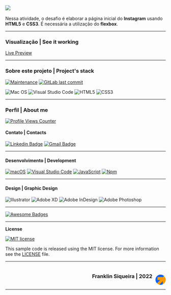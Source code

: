<!--
 Copyright 2022 Franklin Siqueira.
 SPDX-License-Identifier: Apache-2.0
-->
<!-- Styling -->
<!-- <style>
  #container {
    display: flex;
    flex-wrap: wrap;
    align-items: center;
    justify-content: space-between;
    text-align: right;
    border: 1px solid #9bb7ec;
    border-radius: 1em;
    margin-bottom: 1em;
    padding: 1em;
  }
</style> -->
<!-- CABEÇALHO | HEADER -->
<!-- <div style="display: flex; flex-wrap: wrap; align-items: center; justify-content: space-between; text-align: right; border: 1px solid #9bb7ec; border-radius: 1em; margin-bottom: 1em; padding: 1em;"> -->
<!-- <div class="conteiner">
  <div>
    <img src="../../assets/img/dio/bootcamp_logo.png" width="50px">
  </div>
  <div style="display: flex; align-items: center">
    <p style="margin: 1em">Franklin Siqueira | 2022</p>
    <a href="../../assets/img/favicons/favicon-32x32.png">
      <img style="width: 42px; height: 42px; border-radius: 50%;" src="../../assets/img/favicons/favicon-32x32.png" width="32px" >
    </a>
  </div>
  <div style="display: flex; min-width: 100%; margin-bottom: 0.01em;">
    <h2 style="color: yellow; font-size: 1.95em; font-weight: 700">
      Bootcamp: DIO Impulso JavaScript Evolution
    </h2>
  </div>
  <div style="display: flex; min-width: 100%;">
    <h2 style="color: #9bb7ec; font-size: 1.55em; font-weight: 700">
      Módulo II | Fundamentos Web com HTML e CSS
    </h2>
  </div>
  <div style="display: flex; min-width: 100%;">
    <h2 style="color: #9bb7ec; font-size: 1.1em; font-weight: 700">
      Atividade | Desafio de Projeto | Criar Página Inicial do Instagram
    </h2>
  </div>
</div> -->

<!-- <table style="border: 1px solid #9bb7ec; border-collapse: collapse; border-spacing: 0; margin-bottom: 20px;" width="100%">
  <th style="border: none">
    <tr style="border: none;">
      <td>
        <div>
          <img  src="../../assets/img/dio/bootcamp_logo.png" width="50px">
        </div>
      </td>
      <td colspan="3">
      </td>
      <td align="right">
        <a href="https://github.com/franklin-siqueira">
          <img style="width: 42px; height:42px; border: 0px solid ;border-radius: 50%;" src="../../assets/img/favicons/favicon-32x32.png" width="28px" >
        </a>
      </td>
    </tr>
  </th>
  <tb>
    <tr style="border: none;">
      <td colspan="5">
        <h1 style="color: yellow; font-weight: 700">
          Bootcamp: DIO Impulso JavaScript Evolution
        </h1>
      </td>
    </tr>
    <tr style="border: none;">
      <td colspan="5">
        <h2 style="color: #9bb7ec; font-weight: 500">
          Módulo II | Fundamentos Web com HTML e CSS
        </h2>
      </td>
    </tr>
    <tr style="border: none;">
      <td colspan="5">
        <h3 style="color: #9bb7ec; font-weight: 500">
          Atividade | Desafio de Projeto | Criar Página Inicial do Instagram
        </h3>
      </td>
    </tr>
  </tb>
</table> -->

<img src="header.svg" >

Nessa atividade, o desafio é elaborar a página inicial do **Instagram** usando **HTML5** e **CSS3**. É necessária a utilização do **flexbox**.

---
### **Visualização | See it working**

[Live Preview](https://htmlpreview.github.io/?https://github.com/franklin-siqueira/Impulso-JavaScript-Evolution/blob/master/Módulo_II-Fundamentos_Web_com_HTML_e_CSS/Recriando_a_página_inicial_do_Instagram/Instagram/index.html)

---
### **Sobre este projeto | Project's stack**

[![Maintenance](https://img.shields.io/badge/Maintained%3F-yes-green.svg)](https://github.com/Franklin-Siqueira/Impulso-JavaScript-Evolution/tree/master/Módulo_II-Fundamentos_Web_com_HTML_e_CSS/Recriando_a_página_inicial_do_Instagram/graphs/commit-activity) [![GitLab last commit](https://badgen.net/github/last-commit/Franklin-Siqueira/Impulso-JavaScript-Evolution/)](https://github.com/Franklin-Siqueira/Impulso-JavaScript-Evolution/tree/master/Módulo_II-Fundamentos_Web_com_HTML_e_CSS/Recriando_a_página_inicial_do_Instagram/-/commits)

![Mac OS](https://img.shields.io/badge/mac%20os-000000?style=plastic&logo=macos&logoColor=blue)
![Visual Studio Code](https://img.shields.io/badge/Visual%20Studio%20Code-0078d7.svg?style=plastic&logo=visual-studio-code&logoColor=white) ![HTML5](https://img.shields.io/badge/html5-%23E34F26.svg?style=plastic&logo=html5&logoColor=black) ![CSS3](https://img.shields.io/badge/css3-%231572B6.svg?style=plastic&logo=css3&logoColor=black)
<!-- [![macOS](https://svgshare.com/i/ZjP.svg)](https://svgshare.com/i/ZjP.svg) -->
<!-- [![Visual Studio Code](https://img.shields.io/badge/--007ACC?logo=visual%20studio%20code&logoColor=ffffff)](https://code.visualstudio.com/)  -->
<!-- ![JavaScript](https://img.shields.io/badge/javascript-%23323330.svg?style=plastic&logo=javascript&logoColor=%23F7DF1E) [![JavaScript](https://img.shields.io/badge/--F7DF1E?logo=javascript&logoColor=000)](https://www.javascript.com/) -->



---
### **Perfil | About me**

[![Profile Views Counter](https://komarev.com/ghpvc/?username=Franklin-Siqueira&color=blueviolet)](https://github.com/antonkomarev/github-profile-views-counter) 

#### **Contato | Contacts**

<!-- [![Github Badge Classes](https://img.shields.io/badge/-Github%20Classes-000?style=flat-square&logo=Github&logoColor=white&link=https://github.com/Franklin-Siqueira-Classes)](https://github.com/Franklin-Siqueira-Classes) -->
[![Linkedin Badge](https://img.shields.io/badge/-LinkedIn-blue?style=flat-square&logo=Linkedin&logoColor=white&link=https://www.linkedin.com/in/franklin-c-siqueira/)](https://www.linkedin.com/in/franklin-c-siqueira/)
[![Gmail Badge](https://img.shields.io/badge/-Gmail-c14438?style=flat-square&logo=Gmail&logoColor=white&link=mailto:franklin.cs.design@gmail.com)](mailto:franklin.cs.design@gmail.com/)
<!-- [![Twitter Badge](https://img.shields.io/badge/-Twitter-1DA1F2?style=flat-square&logo=Twitter&logoColor=white&link=https://twitter.com/marcopollivier)](https://twitter.com/marcopollivier) -->
<!-- [![Youtube Badge](https://img.shields.io/badge/-Youtube-FF0000?style=flat-square&logo=Youtube&logoColor=white&link=https://youtube.com/marcopollivier)](https://youtube.com/franklinsiqueira) -->
<!-- [![Dev.to Badge](https://img.shields.io/badge/-Dev.to-363D44?style=flat-square&logo=Dev.to&logoColor=white&link=https://dev.to/marcopollivier)](https://dev.to/franklinsiquera) -->

---
#### **Desenvolvimento | Development**
[![macOS](https://svgshare.com/i/ZjP.svg)](https://svgshare.com/i/ZjP.svg) [![Visual Studio Code](https://img.shields.io/badge/--007ACC?logo=visual%20studio%20code&logoColor=ffffff)](https://code.visualstudio.com/) [![JavaScript](https://img.shields.io/badge/--F7DF1E?logo=javascript&logoColor=000)](https://www.javascript.com/) [![Npm](https://badgen.net/badge/icon/npm?icon=npm&label)](https://npmjs.com/)

---
#### **Design | Graphic Design**
![Illustrator](https://img.shields.io/badge/adobe%20illustrator-%23FF9A00.svg?style=for-the-badge&logo=adobe%20illustrator&logoColor=brown) 
![Adobe XD](https://img.shields.io/badge/Adobe%20XD-470137?style=for-the-badge&logo=Adobe%20XD&logoColor=#FF61F6)
![Adobe InDesign](https://img.shields.io/badge/Adobe%20InDesign-49021F?style=for-the-badge&logo=adobeindesign&logoColor=pink) ![Adobe Photoshop](https://img.shields.io/badge/adobe%20photoshop-%2331A8FF.svg?style=for-the-badge&logo=adobe%20photoshop&logoColor=blue)

---

[![Awesome Badges](https://img.shields.io/static/v1?label=Badges'r&message=Awesome&color=blue)](https://github.com/franklin-siqueira)

---

**License**

[![MIT license](https://img.shields.io/badge/License-MIT-blue.svg)](https://github.com/Franklin-Siqueira/Impulso-JavaScript-Evolution/blob/master/assets/LICENSE.md)

This sample code is released using the MIT license. For more information see the [LICENSE](https://github.com/Franklin-Siqueira/Impulso-JavaScript-Evolution/blob/master/assets/LICENSE.md) file.

---
  
<div style="display: flex; align-items: flex-end; justify-content: flex-end; text-align: right;">
  <h3 style="margin-right: 10px">Franklin Siqueira | 2022</h3>
  <a href="../../assets/img/favicons/favicon-32x32.png">
    <img style="width: 32px; height: 32px; border-radius: 50%;" src="../../assets/img/favicons/favicon-32x32.png" width="32px" align="right">
  </a>
</div>

  ---